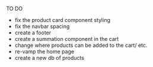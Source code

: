 TO DO

- fix the product card component styling
- fix the navbar spacing
- create a footer
- create a summation component in the cart
- change where products can be added to the cart/ etc.
- re-vamp the home page
- create a new db of products